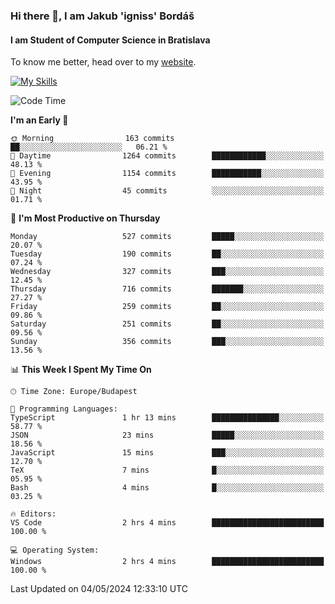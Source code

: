 ### Hi there 👋, I am Jakub 'igniss' Bordáš

#### I am Student of Computer Science in Bratislava
To know me better, head over to my [website](https://bordas.sk).

[![My Skills](https://skillicons.dev/icons?i=js,html,css,figma,svelte,java,kotlin,python,postgresql,typescript,nest,nodejs)](https://bordas.sk)


<!--START_SECTION:waka-->
![Code Time](http://img.shields.io/badge/Code%20Time-1%2C478%20hrs%2026%20mins-blue)

**I'm an Early 🐤** 

```text
🌞 Morning                163 commits         ██░░░░░░░░░░░░░░░░░░░░░░░   06.21 % 
🌆 Daytime                1264 commits        ████████████░░░░░░░░░░░░░   48.13 % 
🌃 Evening                1154 commits        ███████████░░░░░░░░░░░░░░   43.95 % 
🌙 Night                  45 commits          ░░░░░░░░░░░░░░░░░░░░░░░░░   01.71 % 
```
📅 **I'm Most Productive on Thursday** 

```text
Monday                   527 commits         █████░░░░░░░░░░░░░░░░░░░░   20.07 % 
Tuesday                  190 commits         ██░░░░░░░░░░░░░░░░░░░░░░░   07.24 % 
Wednesday                327 commits         ███░░░░░░░░░░░░░░░░░░░░░░   12.45 % 
Thursday                 716 commits         ███████░░░░░░░░░░░░░░░░░░   27.27 % 
Friday                   259 commits         ██░░░░░░░░░░░░░░░░░░░░░░░   09.86 % 
Saturday                 251 commits         ██░░░░░░░░░░░░░░░░░░░░░░░   09.56 % 
Sunday                   356 commits         ███░░░░░░░░░░░░░░░░░░░░░░   13.56 % 
```


📊 **This Week I Spent My Time On** 

```text
🕑︎ Time Zone: Europe/Budapest

💬 Programming Languages: 
TypeScript               1 hr 13 mins        ███████████████░░░░░░░░░░   58.77 % 
JSON                     23 mins             █████░░░░░░░░░░░░░░░░░░░░   18.56 % 
JavaScript               15 mins             ███░░░░░░░░░░░░░░░░░░░░░░   12.70 % 
TeX                      7 mins              █░░░░░░░░░░░░░░░░░░░░░░░░   05.95 % 
Bash                     4 mins              █░░░░░░░░░░░░░░░░░░░░░░░░   03.25 % 

🔥 Editors: 
VS Code                  2 hrs 4 mins        █████████████████████████   100.00 % 

💻 Operating System: 
Windows                  2 hrs 4 mins        █████████████████████████   100.00 % 
```


 Last Updated on 04/05/2024 12:33:10 UTC
<!--END_SECTION:waka-->
